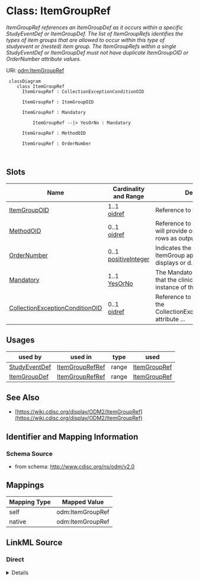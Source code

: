 # Class: ItemGroupRef


_ItemGroupRef references an ItemGroupDef as it occurs within a specific StudyEventDef or ItemGroupDef. The list of ItemGroupRefs identifies the types of item groups that are allowed to occur within this type of studyevent or (nested) item group. The ItemGroupRefs within a single StudyEventDef or ItemGroupDef must not have duplicate ItemGroupOID or OrderNumber attribute values._





URI: [odm:ItemGroupRef](http://www.cdisc.org/ns/odm/v2.0/ItemGroupRef)



```mermaid
 classDiagram
    class ItemGroupRef
      ItemGroupRef : CollectionExceptionConditionOID
        
      ItemGroupRef : ItemGroupOID
        
      ItemGroupRef : Mandatory
        
          ItemGroupRef --|> YesOrNo : Mandatory
        
      ItemGroupRef : MethodOID
        
      ItemGroupRef : OrderNumber
        
      
```




<!-- no inheritance hierarchy -->


## Slots

| Name | Cardinality and Range | Description | Inheritance |
| ---  | --- | --- | --- |
| [ItemGroupOID](ItemGroupOID.md) | 1..1 <br/> [oidref](oidref.md) | Reference to the ItemGroupDef. | direct |
| [MethodOID](MethodOID.md) | 0..1 <br/> [oidref](oidref.md) | Reference to a MethodDef that will provide one or more data rows as output. T... | direct |
| [OrderNumber](OrderNumber.md) | 0..1 <br/> [positiveInteger](positiveInteger.md) | Indicates the order in which this ItemGroup appears in Metadata displays or d... | direct |
| [Mandatory](Mandatory.md) | 1..1 <br/> [YesOrNo](YesOrNo.md) | The Mandatory flag indicates that the clinical data for an instance of the co... | direct |
| [CollectionExceptionConditionOID](CollectionExceptionConditionOID.md) | 0..1 <br/> [oidref](oidref.md) | Reference to a ConditionDef If the CollectionExceptionConditionOID attribute ... | direct |





## Usages

| used by | used in | type | used |
| ---  | --- | --- | --- |
| [StudyEventDef](StudyEventDef.md) | [ItemGroupRefRef](ItemGroupRefRef.md) | range | [ItemGroupRef](ItemGroupRef.md) |
| [ItemGroupDef](ItemGroupDef.md) | [ItemGroupRefRef](ItemGroupRefRef.md) | range | [ItemGroupRef](ItemGroupRef.md) |






## See Also

* [https://wiki.cdisc.org/display/ODM2/ItemGroupRef](https://wiki.cdisc.org/display/ODM2/ItemGroupRef)

## Identifier and Mapping Information







### Schema Source


* from schema: http://www.cdisc.org/ns/odm/v2.0





## Mappings

| Mapping Type | Mapped Value |
| ---  | ---  |
| self | odm:ItemGroupRef |
| native | odm:ItemGroupRef |





## LinkML Source

<!-- TODO: investigate https://stackoverflow.com/questions/37606292/how-to-create-tabbed-code-blocks-in-mkdocs-or-sphinx -->

### Direct

<details>
```yaml
name: ItemGroupRef
description: ItemGroupRef references an ItemGroupDef as it occurs within a specific
  StudyEventDef or ItemGroupDef. The list of ItemGroupRefs identifies the types of
  item groups that are allowed to occur within this type of studyevent or (nested)
  item group. The ItemGroupRefs within a single StudyEventDef or ItemGroupDef must
  not have duplicate ItemGroupOID or OrderNumber attribute values.
from_schema: http://www.cdisc.org/ns/odm/v2.0
see_also:
- https://wiki.cdisc.org/display/ODM2/ItemGroupRef
slots:
- ItemGroupOID
- MethodOID
- OrderNumber
- Mandatory
- CollectionExceptionConditionOID
slot_usage:
  ItemGroupOID:
    name: ItemGroupOID
    description: Reference to the ItemGroupDef.
    comments:
    - 'Required

      range: oidref

      Must match the OID atttribute for an ItemGroupDef in the Study/MetaDataVersion.'
    domain_of:
    - ItemGroupRef
    - SourceItem
    - ItemGroupData
    - KeySet
    range: oidref
    required: true
  MethodOID:
    name: MethodOID
    description: Reference to a MethodDef that will provide one or more data rows
      as output. The MethodDef is used to prepopulate items
    comments:
    - 'Optional

      range: oidref

      The MethodOID value must match the OID attribute for a MethodDef in this Study/MetaDataVersion.'
    domain_of:
    - ItemGroupRef
    - ItemRef
    - TransitionTimingConstraint
    range: oidref
  OrderNumber:
    name: OrderNumber
    description: Indicates the order in which this ItemGroup appears in Metadata displays
      or data entry applications. The OrderNumber attribute provides an ordering on
      the ItemGroupDefs (within StudyEventDef or ItemGroupDef) for use whenever a
      list of ItemGroupDefs is presented to a user. Order of execution is preferably
      defined in a workflow (see Section 3.2.2.1.8, WorkflowDef ) but when used without
      a workflow, may be used the define the order in which data entry forms are presented
      in an application UI.
    comments:
    - 'Optional

      range: positiveInteger

      The StudyEventRefs within a StudyEventGroup must not have duplicate OrderNumber
      values'
    domain_of:
    - StudyEventGroupRef
    - StudyEventRef
    - ItemGroupRef
    - ItemRef
    - CodeListItem
    - Parameter
    - ReturnValue
    - StudyEndPointRef
    range: positiveInteger
  Mandatory:
    name: Mandatory
    description: The Mandatory flag indicates that the clinical data for an instance
      of the containing event or ItemGroup would be incomplete without an instance
      of this type of ItemGroup. ODM clinical data files that are incomplete in this
      sense may be considered incomplete for study review and analysis purposes.
    comments:
    - 'Required

      enum values: (Yes | No)

      When the value is Yes, the data for each subject in the study must include a
      StudyEventData element with this StudyEventOID.'
    domain_of:
    - StudyEventGroupRef
    - StudyEventRef
    - ItemGroupRef
    - ItemRef
    range: YesOrNo
    required: true
  CollectionExceptionConditionOID:
    name: CollectionExceptionConditionOID
    description: Reference to a ConditionDef If the CollectionExceptionConditionOID
      attribute is provided, the ConditionDef it references describes the circumstances
      under which data for this ItemGroup should not be collected.
    comments:
    - 'Optional

      range: oidref

      The CollectionExceptionConditionOID value must match the OID attribute for a
      ConditionDef in this Study/MetaDataVersion'
    domain_of:
    - StudyEventGroupRef
    - StudyEventRef
    - ItemGroupRef
    - ItemRef
    range: oidref
class_uri: odm:ItemGroupRef

```
</details>

### Induced

<details>
```yaml
name: ItemGroupRef
description: ItemGroupRef references an ItemGroupDef as it occurs within a specific
  StudyEventDef or ItemGroupDef. The list of ItemGroupRefs identifies the types of
  item groups that are allowed to occur within this type of studyevent or (nested)
  item group. The ItemGroupRefs within a single StudyEventDef or ItemGroupDef must
  not have duplicate ItemGroupOID or OrderNumber attribute values.
from_schema: http://www.cdisc.org/ns/odm/v2.0
see_also:
- https://wiki.cdisc.org/display/ODM2/ItemGroupRef
slot_usage:
  ItemGroupOID:
    name: ItemGroupOID
    description: Reference to the ItemGroupDef.
    comments:
    - 'Required

      range: oidref

      Must match the OID atttribute for an ItemGroupDef in the Study/MetaDataVersion.'
    domain_of:
    - ItemGroupRef
    - SourceItem
    - ItemGroupData
    - KeySet
    range: oidref
    required: true
  MethodOID:
    name: MethodOID
    description: Reference to a MethodDef that will provide one or more data rows
      as output. The MethodDef is used to prepopulate items
    comments:
    - 'Optional

      range: oidref

      The MethodOID value must match the OID attribute for a MethodDef in this Study/MetaDataVersion.'
    domain_of:
    - ItemGroupRef
    - ItemRef
    - TransitionTimingConstraint
    range: oidref
  OrderNumber:
    name: OrderNumber
    description: Indicates the order in which this ItemGroup appears in Metadata displays
      or data entry applications. The OrderNumber attribute provides an ordering on
      the ItemGroupDefs (within StudyEventDef or ItemGroupDef) for use whenever a
      list of ItemGroupDefs is presented to a user. Order of execution is preferably
      defined in a workflow (see Section 3.2.2.1.8, WorkflowDef ) but when used without
      a workflow, may be used the define the order in which data entry forms are presented
      in an application UI.
    comments:
    - 'Optional

      range: positiveInteger

      The StudyEventRefs within a StudyEventGroup must not have duplicate OrderNumber
      values'
    domain_of:
    - StudyEventGroupRef
    - StudyEventRef
    - ItemGroupRef
    - ItemRef
    - CodeListItem
    - Parameter
    - ReturnValue
    - StudyEndPointRef
    range: positiveInteger
  Mandatory:
    name: Mandatory
    description: The Mandatory flag indicates that the clinical data for an instance
      of the containing event or ItemGroup would be incomplete without an instance
      of this type of ItemGroup. ODM clinical data files that are incomplete in this
      sense may be considered incomplete for study review and analysis purposes.
    comments:
    - 'Required

      enum values: (Yes | No)

      When the value is Yes, the data for each subject in the study must include a
      StudyEventData element with this StudyEventOID.'
    domain_of:
    - StudyEventGroupRef
    - StudyEventRef
    - ItemGroupRef
    - ItemRef
    range: YesOrNo
    required: true
  CollectionExceptionConditionOID:
    name: CollectionExceptionConditionOID
    description: Reference to a ConditionDef If the CollectionExceptionConditionOID
      attribute is provided, the ConditionDef it references describes the circumstances
      under which data for this ItemGroup should not be collected.
    comments:
    - 'Optional

      range: oidref

      The CollectionExceptionConditionOID value must match the OID attribute for a
      ConditionDef in this Study/MetaDataVersion'
    domain_of:
    - StudyEventGroupRef
    - StudyEventRef
    - ItemGroupRef
    - ItemRef
    range: oidref
attributes:
  ItemGroupOID:
    name: ItemGroupOID
    description: Reference to the ItemGroupDef.
    comments:
    - 'Required

      range: oidref

      Must match the OID atttribute for an ItemGroupDef in the Study/MetaDataVersion.'
    from_schema: http://www.cdisc.org/ns/odm/v2.0
    rank: 1000
    alias: ItemGroupOID
    owner: ItemGroupRef
    domain_of:
    - ItemGroupRef
    - SourceItem
    - ItemGroupData
    - KeySet
    range: oidref
    required: true
  MethodOID:
    name: MethodOID
    description: Reference to a MethodDef that will provide one or more data rows
      as output. The MethodDef is used to prepopulate items
    comments:
    - 'Optional

      range: oidref

      The MethodOID value must match the OID attribute for a MethodDef in this Study/MetaDataVersion.'
    from_schema: http://www.cdisc.org/ns/odm/v2.0
    rank: 1000
    alias: MethodOID
    owner: ItemGroupRef
    domain_of:
    - ItemGroupRef
    - ItemRef
    - TransitionTimingConstraint
    range: oidref
  OrderNumber:
    name: OrderNumber
    description: Indicates the order in which this ItemGroup appears in Metadata displays
      or data entry applications. The OrderNumber attribute provides an ordering on
      the ItemGroupDefs (within StudyEventDef or ItemGroupDef) for use whenever a
      list of ItemGroupDefs is presented to a user. Order of execution is preferably
      defined in a workflow (see Section 3.2.2.1.8, WorkflowDef ) but when used without
      a workflow, may be used the define the order in which data entry forms are presented
      in an application UI.
    comments:
    - 'Optional

      range: positiveInteger

      The StudyEventRefs within a StudyEventGroup must not have duplicate OrderNumber
      values'
    from_schema: http://www.cdisc.org/ns/odm/v2.0
    rank: 1000
    alias: OrderNumber
    owner: ItemGroupRef
    domain_of:
    - StudyEventGroupRef
    - StudyEventRef
    - ItemGroupRef
    - ItemRef
    - CodeListItem
    - Parameter
    - ReturnValue
    - StudyEndPointRef
    range: positiveInteger
  Mandatory:
    name: Mandatory
    description: The Mandatory flag indicates that the clinical data for an instance
      of the containing event or ItemGroup would be incomplete without an instance
      of this type of ItemGroup. ODM clinical data files that are incomplete in this
      sense may be considered incomplete for study review and analysis purposes.
    comments:
    - 'Required

      enum values: (Yes | No)

      When the value is Yes, the data for each subject in the study must include a
      StudyEventData element with this StudyEventOID.'
    from_schema: http://www.cdisc.org/ns/odm/v2.0
    rank: 1000
    alias: Mandatory
    owner: ItemGroupRef
    domain_of:
    - StudyEventGroupRef
    - StudyEventRef
    - ItemGroupRef
    - ItemRef
    range: YesOrNo
    required: true
  CollectionExceptionConditionOID:
    name: CollectionExceptionConditionOID
    description: Reference to a ConditionDef If the CollectionExceptionConditionOID
      attribute is provided, the ConditionDef it references describes the circumstances
      under which data for this ItemGroup should not be collected.
    comments:
    - 'Optional

      range: oidref

      The CollectionExceptionConditionOID value must match the OID attribute for a
      ConditionDef in this Study/MetaDataVersion'
    from_schema: http://www.cdisc.org/ns/odm/v2.0
    rank: 1000
    alias: CollectionExceptionConditionOID
    owner: ItemGroupRef
    domain_of:
    - StudyEventGroupRef
    - StudyEventRef
    - ItemGroupRef
    - ItemRef
    range: oidref
class_uri: odm:ItemGroupRef

```
</details>